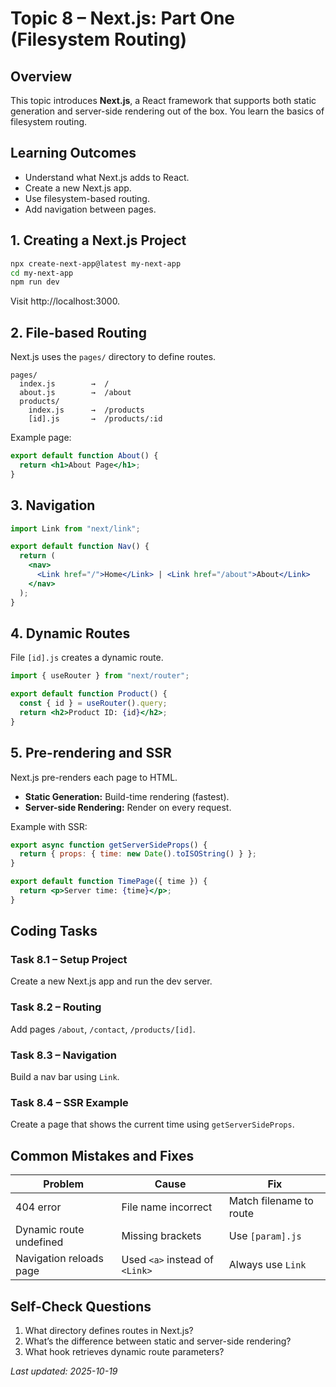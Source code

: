 # Topic 8 – Next.js: Part One (Filesystem Routing)

## Overview
This topic introduces **Next.js**, a React framework that supports both static generation and server-side rendering out of the box. You learn the basics of filesystem routing.

## Learning Outcomes
- Understand what Next.js adds to React.
- Create a new Next.js app.
- Use filesystem-based routing.
- Add navigation between pages.

## 1. Creating a Next.js Project
```bash
npx create-next-app@latest my-next-app
cd my-next-app
npm run dev
```
Visit http://localhost:3000.

## 2. File-based Routing
Next.js uses the `pages/` directory to define routes.

```
pages/
  index.js        →  /
  about.js        →  /about
  products/
    index.js      →  /products
    [id].js       →  /products/:id
```

Example page:
```jsx
export default function About() {
  return <h1>About Page</h1>;
}
```

## 3. Navigation
```jsx
import Link from "next/link";

export default function Nav() {
  return (
    <nav>
      <Link href="/">Home</Link> | <Link href="/about">About</Link>
    </nav>
  );
}
```

## 4. Dynamic Routes
File `[id].js` creates a dynamic route.

```jsx
import { useRouter } from "next/router";

export default function Product() {
  const { id } = useRouter().query;
  return <h2>Product ID: {id}</h2>;
}
```

## 5. Pre-rendering and SSR
Next.js pre-renders each page to HTML.
- **Static Generation:** Build-time rendering (fastest).
- **Server-side Rendering:** Render on every request.

Example with SSR:
```jsx
export async function getServerSideProps() {
  return { props: { time: new Date().toISOString() } };
}

export default function TimePage({ time }) {
  return <p>Server time: {time}</p>;
}
```

## Coding Tasks
### Task 8.1 – Setup Project
Create a new Next.js app and run the dev server.

### Task 8.2 – Routing
Add pages `/about`, `/contact`, `/products/[id]`.

### Task 8.3 – Navigation
Build a nav bar using `Link`.

### Task 8.4 – SSR Example
Create a page that shows the current time using `getServerSideProps`.

## Common Mistakes and Fixes
| Problem | Cause | Fix |
|----------|--------|-----|
| 404 error | File name incorrect | Match filename to route |
| Dynamic route undefined | Missing brackets | Use `[param].js` |
| Navigation reloads page | Used `<a>` instead of `<Link>` | Always use `Link` |

## Self-Check Questions
1. What directory defines routes in Next.js?
2. What’s the difference between static and server-side rendering?
3. What hook retrieves dynamic route parameters?

_Last updated: 2025-10-19_
